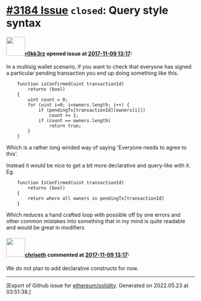 # [\#3184 Issue](https://github.com/ethereum/solidity/issues/3184) `closed`: Query style syntax

#### <img src="https://avatars.githubusercontent.com/u/8215875?v=4" width="50">[r0kk3rz](https://github.com/r0kk3rz) opened issue at [2017-11-09 13:17](https://github.com/ethereum/solidity/issues/3184):

In a multisig wallet scenario, if you want to check that everyone has signed a particular pending transaction you end up doing something like this.

```
    function isConfirmed(uint transactionId)
        returns (bool)
    {
        uint count = 0;
        for (uint i=0; i<owners.length; i++) {
            if (pendingTx[transactionId][owners[i]])
                count += 1;
            if (count == owners.length)
                return true;
        }
    }
```

Which is a rather long winded way of saying 'Everyone needs to agree to this'.

Instead it would be nice to get a bit more declarative and query-like with it.
Eg.
```
    function IsConfirmed(uint transactionId)
        returns (bool)
    {
        return where all owners in pendingTx[transactionId]
    }
```

Which reduces a hand crafted loop with possible off by one errors and other common mistakes into something that in my mind is quite readable and would be great in modifiers

#### <img src="https://avatars.githubusercontent.com/u/9073706?v=4" width="50">[chriseth](https://github.com/chriseth) commented at [2017-11-09 13:17](https://github.com/ethereum/solidity/issues/3184#issuecomment-436802629):

We do not plan to add declarative constructs for now.


-------------------------------------------------------------------------------



[Export of Github issue for [ethereum/solidity](https://github.com/ethereum/solidity). Generated on 2022.05.23 at 03:51:38.]

